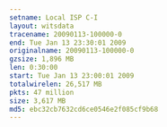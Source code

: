 ```yaml
---
setname: Local ISP C-I
layout: witsdata
tracename: 20090113-100000-0
end: Tue Jan 13 23:30:01 2009
originalname: 20090113-100000-0
gzsize: 1,896 MB
len: 0:30:00
start: Tue Jan 13 23:00:01 2009
totalwirelen: 26,517 MB
pkts: 47 million
size: 3,617 MB
md5: ebc32cb7632cd6ce0546e2f085cf9b68
---
```

